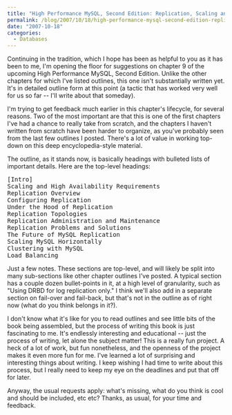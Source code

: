 ```yaml
---
title: "High Performance MySQL, Second Edition: Replication, Scaling and High Availability"
permalink: /blog/2007/10/18/high-performance-mysql-second-edition-replication-scaling-and-high-availability/
date: "2007-10-18"
categories:
  - Databases
---
```

Continuing in the tradition, which I hope has been as helpful to you as it has been to me, I'm opening the floor for suggestions on chapter 9 of the upcoming High Performance MySQL, Second Edition. Unlike the other chapters for which I've listed outlines, this one isn't substantially written yet. It's in detailed outline form at this point (a tactic that has worked very well for us so far -- I'll write about that someday).

I'm trying to get feedback much earlier in this chapter's lifecycle, for several reasons. Two of the most important are that this is one of the first chapters I've had a chance to really take from scratch, and the chapters I haven't written from scratch have been harder to organize, as you've probably seen from the last few outlines I posted. There's a lot of value in working top-down on this deep encyclopedia-style material.

The outline, as it stands now, is basically headings with bulleted lists of important details. Here are the top-level headings:

<pre>[Intro]
Scaling and High Availability Requirements
Replication Overview
Configuring Replication
Under the Hood of Replication
Replication Topologies
Replication Administration and Maintenance
Replication Problems and Solutions
The Future of MySQL Replication
Scaling MySQL Horizontally
Clustering with MySQL
Load Balancing</pre>

Just a few notes. These sections are top-level, and will likely be split into many sub-sections like other chapter outlines I've posted. A typical section has a couple dozen bullet-points in it, at a high level of granularity, such as "Using DRBD for log replication only." I think we'll also add in a separate section on fail-over and fail-back, but that's not in the outline as of right now (what do you think belongs in it?).

I don't know what it's like for you to read outlines and see little bits of the book being assembled, but the process of writing this book is just fascinating to me. It's endlessly interesting and educational -- just the process of writing, let alone the subject matter! This is a really fun project. A heck of a lot of work, but fun nonetheless, and the openness of the project makes it even more fun for me. I've learned a lot of surprising and interesting things about writing. I keep wishing I had time to write about this process, but I really need to keep my eye on the deadlines and put that off for later.

Anyway, the usual requests apply: what's missing, what do you think is cool and should be included, etc etc? Thanks, as usual, for your time and feedback.
